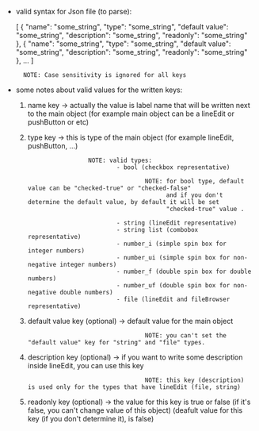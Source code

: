 * valid syntax for Json file (to parse):

	[
		{
			"name": "some_string",
			"type": "some_string",
			"default value": "some_string",
			"description": "some_string",
			"readonly": "some_string"
		},
		{
			"name": "some_string",
			"type": "some_string",
			"default value": "some_string",
			"description": "some_string",
			"readonly": "some_string"
		},
		...
	]

		NOTE: Case sensitivity is ignored for all keys


* some notes about valid values for the written keys:

	1) name key     -> actually the value is label name that will be written next to the main object
				       (for example main object can be a lineEdit or pushButton or etc)

	2) type key     -> this is type of the main object (for example lineEdit, pushButton, ...)

							NOTE: valid types:
									- bool (checkbox representative)

											NOTE: for bool type, default value can be "checked-true" or "checked-false"
												  and if you don't determine the default value, by default it will be set
												  "checked-true" value .

									- string (lineEdit representative)
									- string list (combobox representative)
									- number_i (simple spin box for integer numbers)
									- number_ui (simple spin box for non-negative integer numbers)
									- number_f (double spin box for double numbers)
									- number_uf (double spin box for non-negative double numbers)
									- file (lineEdit and fileBrowser representative)


	3) default value key (optional) -> default value for the main object

											NOTE: you can't set the "default value" key for "string" and "file" types.


	4) description key (optional)   -> if you want to write some description inside lineEdit, you can use this key

											NOTE: this key (description) is used only for the types that have lineEdit (file, string)



	5) readonly key (optional)      -> the value for this key is true or false (if it's false, you can't change value of this object)
									   (deafult value for this key (if you don't determine it), is false)
